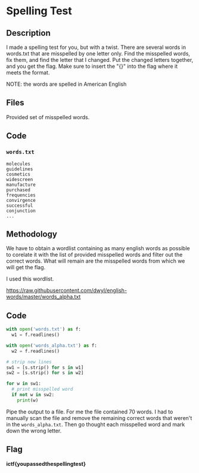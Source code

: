 # Spelling Test

## Description
I made a spelling test for you, but with a twist. There are several words in words.txt that are misspelled by one letter only. Find the misspelled words, fix them, and find the letter that I changed. Put the changed letters together, and you get the flag. Make sure to insert the "{}" into the flag where it meets the format.

NOTE: the words are spelled in American English

## Files
Provided set of misspelled words.

## Code
### `words.txt`
```
molecules
guidelines
cosmetics
widescreen
manufacture
purchased
frequencies
convirgence
successful
conjunction
...
```

## Methodology
We have to obtain a wordlist containing as many english words as possible to corelate it with the list of provided misspelled words and filter out the correct words. What will remain are the misspelled words from which we will get the flag.

I used this wordlist.

https://raw.githubusercontent.com/dwyl/english-words/master/words_alpha.txt

## Code
```python
with open('words.txt') as f:
  w1 = f.readlines()

with open('words_alpha.txt') as f:
  w2 = f.readlines()

# strip new lines
sw1 = [s.strip() for s in w1]
sw2 = [s.strip() for s in w2]

for w in sw1:
  # print misspelled word
  if not w in sw2:
    print(w)

```

Pipe the output to a file. For me the file contained 70 words. I had to manually scan the file and remove the remaining correct words that weren't in the `words_alpha.txt`. Then go thought each misspelled word and mark down the wrong letter.

## Flag
**ictf{youpassedthespellingtest}**